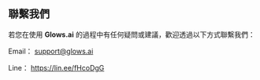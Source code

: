 ## 聯繫我們

若您在使用 **Glows.ai** 的過程中有任何疑問或建議，歡迎透過以下方式聯繫我們：

Email： support@glows.ai

Line： https://lin.ee/fHcoDgG
